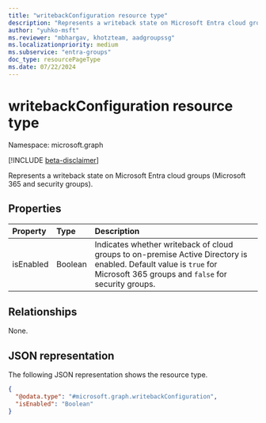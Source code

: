 ```yaml
---
title: "writebackConfiguration resource type"
description: "Represents a writeback state on Microsoft Entra cloud groups (Microsoft 365 and security groups)."
author: "yuhko-msft"
ms.reviewer: "mbhargav, khotzteam, aadgroupssg"
ms.localizationpriority: medium
ms.subservice: "entra-groups"
doc_type: resourcePageType
ms.date: 07/22/2024
---
```


# writebackConfiguration resource type

Namespace: microsoft.graph

[!INCLUDE [beta-disclaimer](../../includes/beta-disclaimer.md)]

Represents a writeback state on Microsoft Entra cloud groups (Microsoft 365 and security groups).

## Properties
|Property|Type|Description|
|:---|:---|:---|
|isEnabled|Boolean|Indicates whether writeback of cloud groups to on-premise Active Directory is enabled. Default value is `true` for Microsoft 365 groups and `false` for security groups.|

## Relationships
None.

## JSON representation
The following JSON representation shows the resource type.
<!-- {
  "blockType": "resource",
  "@odata.type": "microsoft.graph.writebackConfiguration"
}
-->
``` json
{
  "@odata.type": "#microsoft.graph.writebackConfiguration",
  "isEnabled": "Boolean"
}
```
